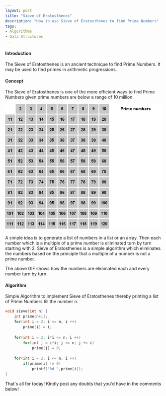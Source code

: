 ```yaml
---
layout: post
title: "Sieve of Eratosthenes"
description: "How to use Sieve of Eratosthenes to find Prime Numbers"
tags: 
- Algorithms
- Data Structures
---
```


#### Introduction

The Sieve of Eratosthenes is an ancient technique to find Prime Numbers. It may be used to find primes in arithmetic progressions. 

#### Concept 

The Sieve of Eratosthenes is one of the more efficient ways to find Prime Numbers given prime numbers are below a range of 10 million.

![Sieve of Eratosthenes](/images/sieve-of-eratosthenes/sieve.gif)

A simple idea is to generate a list of numbers in a list or an array. Then each number which is a multiple of a prime number is eliminated turn by turn starting with 2. Sieve of Eratosthenes is a simple algorithm which eliminates the numbers based on the principle that a multiple of a number is not a prime number.

The above GIF shows how the numbers are eliminated each and every number turn by turn.

#### Algorithm

Simple Algorithm to implement Sieve of Eratosthenes thereby printing a list of Prime Numbers till the number n. 

```c++
void sieve(int n) {
	int prime[n+1];
	for(int i = 2; i <= n; i ++)
		prime[i] = i;

	for(int i = 2; i*i <= n; i ++)
		for(int j = i*i; j <= n; j += i)
			prime[j] = 0;

	for(int i = 2; i <= n; i ++) 
		if(prime[i] != 0)
			printf("%d ",prime[i]);
}
```

That's all for today! Kindly post any doubts that you'd have in the comments below!